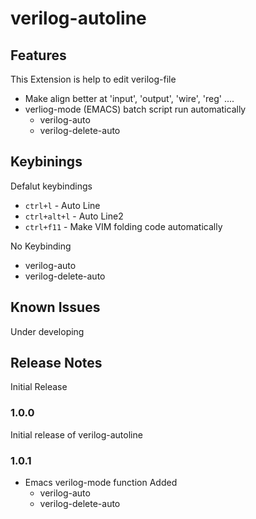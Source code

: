 # verilog-autoline

## Features

This Extension is help to edit verilog-file
* Make align better at 'input', 'output', 'wire', 'reg' ....
* verliog-mode (EMACS) batch script run automatically
    * verilog-auto
    * verilog-delete-auto


## Keybinings

Defalut keybindings

* `ctrl+l`  - Auto Line
* `ctrl+alt+l` - Auto Line2
* `ctrl+f11` - Make VIM folding code automatically

No Keybinding
* verilog-auto
* verilog-delete-auto

## Known Issues

Under developing

## Release Notes

Initial Release

### 1.0.0

Initial release of verilog-autoline

### 1.0.1

- Emacs verilog-mode function Added
    - verilog-auto
    - verilog-delete-auto